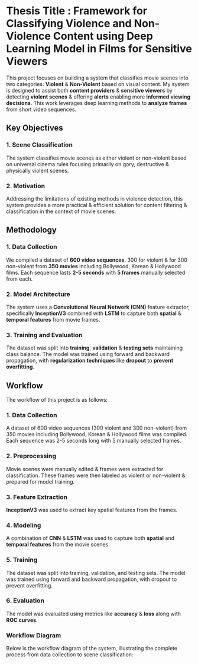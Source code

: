 # Thesis Title : Framework for Classifying Violence and Non-Violence Content using Deep Learning Model in Films for Sensitive Viewers
This project focuses on building a system that classifies movie scenes into two categories: **Violent** & **Non-Violent** based on visual content. My system is designed to assist both **content providers** & **sensitive viewers** by detecting **violent scenes** & offering **alerts** enabling more **informed viewing decisions**. This work leverages deep learning methods to **analyze frames** from short video sequences.

## Key Objectives
### 1. Scene Classification 
The system classifies movie scenes as either violent or non-violent based on universal cinema rules focusing primarily on gory, destructive & physically violent scenes.
### 2. Motivation 
Addressing the limitations of existing methods in violence detection, this system provides a more practical & efficient solution for content filtering & classification in the context of movie scenes.

## Methodology
### 1. Data Collection 
We compiled a dataset of **600 video sequences**. 300 for violent & for 300 non-violent from **350 movies** including Bollywood, Korean & Hollywood films. Each sequence lasts **2-5 seconds** with **5 frames** manually selected from each.

### 2. Model Architecture
The system uses a **Convolutional Neural Network (CNN)** feature extractor, specifically **InceptionV3** combined with **LSTM** to capture both **spatial** & **temporal features** from movie frames.

### 3. Training and Evaluation
The dataset was split into **training**, **validation** & **testing sets** maintaining class balance. The model was trained using forward and backward propagation, with **regularization techniques** like **dropout** to **prevent overfitting**.

## Workflow
The workflow of this project is as follows:

### 1. Data Collection
A dataset of 600 video sequences (300 violent and 300 non-violent) from 350 movies including Bollywood, Korean & Hollywood films was compiled. Each sequence was 2-5 seconds long with 5 manually selected frames.

### 2. Preprocessing 
Movie scenes were manually edited & frames were extracted for classification. These frames were then labeled as violent or non-violent & prepared for model training.

### 3. Feature Extraction 
**InceptionV3** was used to extract key spatial features from the frames.

### 4. Modeling 
A combination of **CNN** & **LSTM** was used to capture both **spatial** and **temporal features** from the movie scenes.

### 5. Training 
The dataset was split into training, validation, and testing sets. The model was trained using forward and backward propagation, with dropout to prevent overfitting.

### 6. Evaluation 
The model was evaluated using metrics like **accuracy** & **loss** along with **ROC curves**.

### Workflow Diagram
Below is the workflow diagram of the system, illustrating the complete process from data collection to scene classification:
